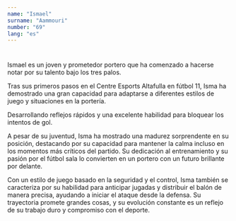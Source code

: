 ```yaml
---
name: "Ismael"
surname: "Aammouri"
number: "69"
lang: "es"
---
```


#

Ismael es un joven y prometedor portero que ha comenzado a hacerse notar por su talento bajo los tres palos.

Tras sus primeros pasos en el Centre Esports Altafulla en fútbol 11, Isma ha demostrado una gran capacidad para adaptarse a diferentes estilos de juego y situaciones en la portería.

Desarrollando reflejos rápidos y una excelente habilidad para bloquear los intentos de gol.

A pesar de su juventud, Isma ha mostrado una madurez sorprendente en su posición, destacando por su capacidad para mantener la calma incluso en los momentos más críticos del partido. Su dedicación al entrenamiento y su pasión por el fútbol sala lo convierten en un portero con un futuro brillante por delante.

Con un estilo de juego basado en la seguridad y el control, Isma también se caracteriza por su habilidad para anticipar jugadas y distribuir el balón de manera precisa, ayudando a iniciar el ataque desde la defensa. Su trayectoria promete grandes cosas, y su evolución constante es un reflejo de su trabajo duro y compromiso con el deporte.
